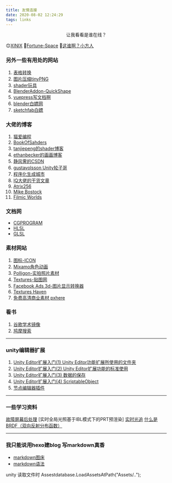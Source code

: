 ```yaml
---
title: 友情连接
date: 2020-08-02 12:24:29
tags: links
---
```

<center>让我看看是谁在线？</center>

😊[XINIX](http://xinix.xyz/)
👀[Fortune-Space](http://john097.github.io/Frotune-Space/)
👀[这谁啊？小方人](https://ahhhhhchiu.github.io/)

### 另外一些有用处的网站
1. [表格转换](http://tableconvert.com/)
2. [图片压缩tinyPNG](www.tinypng.com)
3. [shader玩具](www.shadertoy.com)
4. [BlenderAddon-QuickShape](www.gumroad.com/I/tOWta)
5. [vuepress写文档啊](https://www.vuepress.cn/)
6. [blender白嫖网](https://www.blendswap.com/)
7. [sketchfab白嫖](http://sketchfab.com/)
   
### 大佬的博客
1. [猫爱编程](www.catlikecoding.com)
2. [BookOfSahders](https://thebookofshaders.com/)
3. [tanjiepeng的shader博客](https://me.csdn.net/tjw02241035621611)
4. [ethanbecker的画画博客](https://ethanbecker70.tumblr.com/)
5. [静风霁的CSDN](https://blog.csdn.net/qq_26999509)
6. [gustavolsson Unity轮子哥](https://gustavolsson.com/) 
7. [程序化生成城市](https://andrewmanq.github.io/)
8. [IQ大佬的干货文章](https://www.iquilezles.org/www/index.htm)
9. [Atrix256](https://blog.demofox.org/)
10. [Mike Bostock](https://bost.ocks.org/mike/)
11. [Filmic Worlds](http://filmicworlds.com/)

### 文档网
+ [CGPROGRAM](https://developer.download.nvidia.cn/cg/)
+ [HLSL](https://docs.microsoft.com/en-us/windows/win32/direct3dhlsl/dx-graphics-hlsl)
+ [GLSL](http://www.opengl.org/sdk/docs/man/)

### 素材网站
1. [图标-ICON](https://www.easyicon.net/iconsearch/icon/)
2. [Mixamo角色动画](https://www.mixamo.com/#/)
3. [Polligon-实拍照片素材](https://www.poliigon.com/search?)
4. [Textures-贴图网](https://www.textures.com/)
5. [Facebook Ads 3d-图片显示转换器](https://www.omnivirt.com/3d-photo-ads)
6. [Textures Haven](https://texturehaven.com/)
7. [免费高清商业素材 pxhere](https://pxhere.com/)

### 看书
1. [谷歌学术镜像](https://ac.scmor.com/)
2. [鸠摩搜索](https://www.jiumodiary.com/)

------

### unity编辑器扩展
1. [Unity Editor扩展入门(1) Unity Editor功能扩展所使用的文件夹](https://blog.csdn.net/xdestiny110/article/details/79372530)
2. [Unity Editor扩展入门(2) Unity Editor扩展功能的标准使用](https://blog.csdn.net/xdestiny110/article/details/79434027?utm_medium=distribute.pc_relevant.none-task-blog-BlogCommendFromMachineLearnPai2-4.nonecase&depth_1-utm_source=distribute.pc_relevant.none-task-blog-BlogCommendFromMachineLearnPai2-4.nonecase)
3. [Unity Editor扩展入门(3) 数据的保存](https://blog.csdn.net/xdestiny110/article/details/79596953?utm_medium=distribute.pc_relevant.none-task-blog-BlogCommendFromMachineLearnPai2-3.nonecase&depth_1-utm_source=distribute.pc_relevant.none-task-blog-BlogCommendFromMachineLearnPai2-3.nonecase)
4. [Unity Editor扩展入门(4) ScriptableObject](https://blog.csdn.net/xdestiny110/article/details/79678922?utm_medium=distribute.pc_relevant.none-task-blog-title-5&spm=1001.2101.3001.4242)
5. [节点编辑器插件](https://github.com/Seneral/Node_Editor_Framework)

------

### 一些学习资料
[故障屏幕后处理](https://github.com/QianMo/X-PostProcessing-Library)
[实时全局光照基于IBL模式下的PRT预渲染]
[实时光追](https://zhuanlan.zhihu.com/p/102397700)
[什么是BRDF（双向反射分布函数）](https://www.zhihu.com/question/20286038/answer/779162419)

----

### 我只能说用hexo建blog 写markdown真香

- [markdown图床](https://www.jianshu.com/p/ea1eb11db63f)
- [markdown语法](https://www.jianshu.com/p/191d1e21f7ed/)

unity 读取文件时
    Assestdatabase.LoadAssetsAtPath<Type>("Assets/..");
